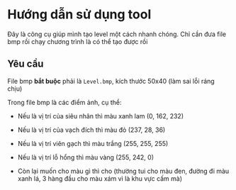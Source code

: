 # Hướng dẫn sử dụng tool

Đây là công cụ giúp mình tạo level một cách nhanh chóng. Chỉ cần đưa file bmp rồi chạy chương trình là có thể tạo được rồi

## Yêu cầu

File bmp **bắt buộc** phải là `Level.bmp`, kích thước 50x40 (làm sai lỗi ráng chịu)

Trong file bmp là các điểm ảnh, cụ thể:

- Nếu là vị trí của siêu nhân thì màu xanh lam (0, 162, 232)

- Nếu là vị trí của vạch đích thì màu đỏ (237, 28, 36)

- Nếu là vị trí viên gạch thì màu trắng (255, 255, 255)

- Nếu là vị trí lỗ hổng thì màu vàng (255, 242, 0)

- Còn lại muốn cho màu gì thì cho (thường tui cho màu đen, đường đi màu xanh lá, 3 hàng đầu cho màu xám vì là khu vực cấm mà)
